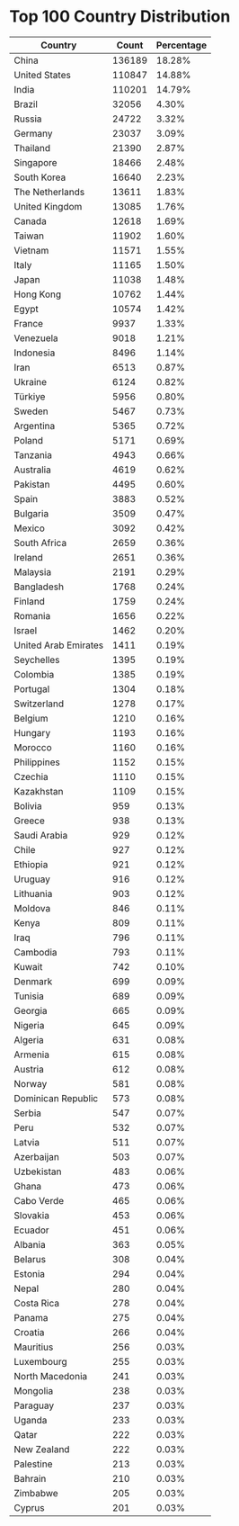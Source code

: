 # Top 100 Country Distribution
| Country | Count | Percentage |
|----|----|----|
| China | 136189 | 18.28% |
| United States | 110847 | 14.88% |
| India | 110201 | 14.79% |
| Brazil | 32056 | 4.30% |
| Russia | 24722 | 3.32% |
| Germany | 23037 | 3.09% |
| Thailand | 21390 | 2.87% |
| Singapore | 18466 | 2.48% |
| South Korea | 16640 | 2.23% |
| The Netherlands | 13611 | 1.83% |
| United Kingdom | 13085 | 1.76% |
| Canada | 12618 | 1.69% |
| Taiwan | 11902 | 1.60% |
| Vietnam | 11571 | 1.55% |
| Italy | 11165 | 1.50% |
| Japan | 11038 | 1.48% |
| Hong Kong | 10762 | 1.44% |
| Egypt | 10574 | 1.42% |
| France | 9937 | 1.33% |
| Venezuela | 9018 | 1.21% |
| Indonesia | 8496 | 1.14% |
| Iran | 6513 | 0.87% |
| Ukraine | 6124 | 0.82% |
| Türkiye | 5956 | 0.80% |
| Sweden | 5467 | 0.73% |
| Argentina | 5365 | 0.72% |
| Poland | 5171 | 0.69% |
| Tanzania | 4943 | 0.66% |
| Australia | 4619 | 0.62% |
| Pakistan | 4495 | 0.60% |
| Spain | 3883 | 0.52% |
| Bulgaria | 3509 | 0.47% |
| Mexico | 3092 | 0.42% |
| South Africa | 2659 | 0.36% |
| Ireland | 2651 | 0.36% |
| Malaysia | 2191 | 0.29% |
| Bangladesh | 1768 | 0.24% |
| Finland | 1759 | 0.24% |
| Romania | 1656 | 0.22% |
| Israel | 1462 | 0.20% |
| United Arab Emirates | 1411 | 0.19% |
| Seychelles | 1395 | 0.19% |
| Colombia | 1385 | 0.19% |
| Portugal | 1304 | 0.18% |
| Switzerland | 1278 | 0.17% |
| Belgium | 1210 | 0.16% |
| Hungary | 1193 | 0.16% |
| Morocco | 1160 | 0.16% |
| Philippines | 1152 | 0.15% |
| Czechia | 1110 | 0.15% |
| Kazakhstan | 1109 | 0.15% |
| Bolivia | 959 | 0.13% |
| Greece | 938 | 0.13% |
| Saudi Arabia | 929 | 0.12% |
| Chile | 927 | 0.12% |
| Ethiopia | 921 | 0.12% |
| Uruguay | 916 | 0.12% |
| Lithuania | 903 | 0.12% |
| Moldova | 846 | 0.11% |
| Kenya | 809 | 0.11% |
| Iraq | 796 | 0.11% |
| Cambodia | 793 | 0.11% |
| Kuwait | 742 | 0.10% |
| Denmark | 699 | 0.09% |
| Tunisia | 689 | 0.09% |
| Georgia | 665 | 0.09% |
| Nigeria | 645 | 0.09% |
| Algeria | 631 | 0.08% |
| Armenia | 615 | 0.08% |
| Austria | 612 | 0.08% |
| Norway | 581 | 0.08% |
| Dominican Republic | 573 | 0.08% |
| Serbia | 547 | 0.07% |
| Peru | 532 | 0.07% |
| Latvia | 511 | 0.07% |
| Azerbaijan | 503 | 0.07% |
| Uzbekistan | 483 | 0.06% |
| Ghana | 473 | 0.06% |
| Cabo Verde | 465 | 0.06% |
| Slovakia | 453 | 0.06% |
| Ecuador | 451 | 0.06% |
| Albania | 363 | 0.05% |
| Belarus | 308 | 0.04% |
| Estonia | 294 | 0.04% |
| Nepal | 280 | 0.04% |
| Costa Rica | 278 | 0.04% |
| Panama | 275 | 0.04% |
| Croatia | 266 | 0.04% |
| Mauritius | 256 | 0.03% |
| Luxembourg | 255 | 0.03% |
| North Macedonia | 241 | 0.03% |
| Mongolia | 238 | 0.03% |
| Paraguay | 237 | 0.03% |
| Uganda | 233 | 0.03% |
| Qatar | 222 | 0.03% |
| New Zealand | 222 | 0.03% |
| Palestine | 213 | 0.03% |
| Bahrain | 210 | 0.03% |
| Zimbabwe | 205 | 0.03% |
| Cyprus | 201 | 0.03% |
